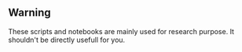 Warning
-------

These scripts and notebooks are mainly used for research purpose. It shouldn't
be directly usefull for you.
